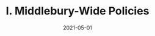 ---
slug: "/pages/iv.-policies-for-the-institute/a.-academic-policies/a.3.-academic-programs"
date: "2021-05-01"
title: "I. Middlebury-Wide Policies"
---